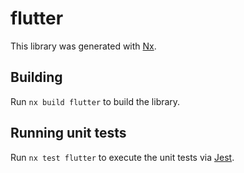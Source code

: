 # flutter

This library was generated with [Nx](https://nx.dev).

## Building

Run `nx build flutter` to build the library.

## Running unit tests

Run `nx test flutter` to execute the unit tests via [Jest](https://jestjs.io).
